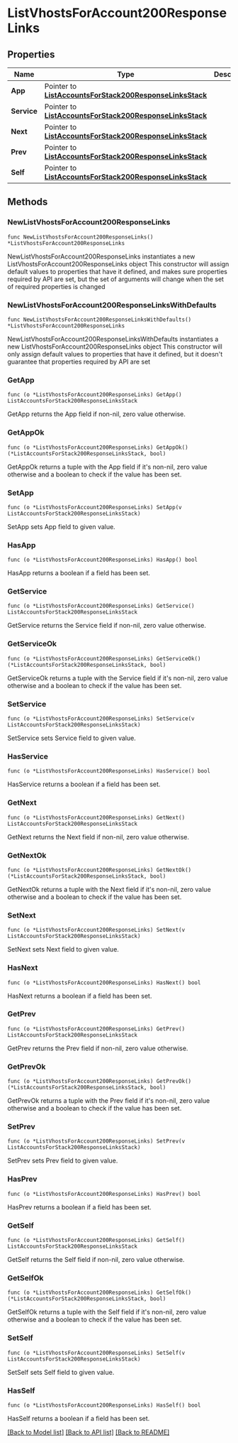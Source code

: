 # ListVhostsForAccount200ResponseLinks

## Properties

Name | Type | Description | Notes
------------ | ------------- | ------------- | -------------
**App** | Pointer to [**ListAccountsForStack200ResponseLinksStack**](ListAccountsForStack200ResponseLinksStack.md) |  | [optional] 
**Service** | Pointer to [**ListAccountsForStack200ResponseLinksStack**](ListAccountsForStack200ResponseLinksStack.md) |  | [optional] 
**Next** | Pointer to [**ListAccountsForStack200ResponseLinksStack**](ListAccountsForStack200ResponseLinksStack.md) |  | [optional] 
**Prev** | Pointer to [**ListAccountsForStack200ResponseLinksStack**](ListAccountsForStack200ResponseLinksStack.md) |  | [optional] 
**Self** | Pointer to [**ListAccountsForStack200ResponseLinksStack**](ListAccountsForStack200ResponseLinksStack.md) |  | [optional] 

## Methods

### NewListVhostsForAccount200ResponseLinks

`func NewListVhostsForAccount200ResponseLinks() *ListVhostsForAccount200ResponseLinks`

NewListVhostsForAccount200ResponseLinks instantiates a new ListVhostsForAccount200ResponseLinks object
This constructor will assign default values to properties that have it defined,
and makes sure properties required by API are set, but the set of arguments
will change when the set of required properties is changed

### NewListVhostsForAccount200ResponseLinksWithDefaults

`func NewListVhostsForAccount200ResponseLinksWithDefaults() *ListVhostsForAccount200ResponseLinks`

NewListVhostsForAccount200ResponseLinksWithDefaults instantiates a new ListVhostsForAccount200ResponseLinks object
This constructor will only assign default values to properties that have it defined,
but it doesn't guarantee that properties required by API are set

### GetApp

`func (o *ListVhostsForAccount200ResponseLinks) GetApp() ListAccountsForStack200ResponseLinksStack`

GetApp returns the App field if non-nil, zero value otherwise.

### GetAppOk

`func (o *ListVhostsForAccount200ResponseLinks) GetAppOk() (*ListAccountsForStack200ResponseLinksStack, bool)`

GetAppOk returns a tuple with the App field if it's non-nil, zero value otherwise
and a boolean to check if the value has been set.

### SetApp

`func (o *ListVhostsForAccount200ResponseLinks) SetApp(v ListAccountsForStack200ResponseLinksStack)`

SetApp sets App field to given value.

### HasApp

`func (o *ListVhostsForAccount200ResponseLinks) HasApp() bool`

HasApp returns a boolean if a field has been set.

### GetService

`func (o *ListVhostsForAccount200ResponseLinks) GetService() ListAccountsForStack200ResponseLinksStack`

GetService returns the Service field if non-nil, zero value otherwise.

### GetServiceOk

`func (o *ListVhostsForAccount200ResponseLinks) GetServiceOk() (*ListAccountsForStack200ResponseLinksStack, bool)`

GetServiceOk returns a tuple with the Service field if it's non-nil, zero value otherwise
and a boolean to check if the value has been set.

### SetService

`func (o *ListVhostsForAccount200ResponseLinks) SetService(v ListAccountsForStack200ResponseLinksStack)`

SetService sets Service field to given value.

### HasService

`func (o *ListVhostsForAccount200ResponseLinks) HasService() bool`

HasService returns a boolean if a field has been set.

### GetNext

`func (o *ListVhostsForAccount200ResponseLinks) GetNext() ListAccountsForStack200ResponseLinksStack`

GetNext returns the Next field if non-nil, zero value otherwise.

### GetNextOk

`func (o *ListVhostsForAccount200ResponseLinks) GetNextOk() (*ListAccountsForStack200ResponseLinksStack, bool)`

GetNextOk returns a tuple with the Next field if it's non-nil, zero value otherwise
and a boolean to check if the value has been set.

### SetNext

`func (o *ListVhostsForAccount200ResponseLinks) SetNext(v ListAccountsForStack200ResponseLinksStack)`

SetNext sets Next field to given value.

### HasNext

`func (o *ListVhostsForAccount200ResponseLinks) HasNext() bool`

HasNext returns a boolean if a field has been set.

### GetPrev

`func (o *ListVhostsForAccount200ResponseLinks) GetPrev() ListAccountsForStack200ResponseLinksStack`

GetPrev returns the Prev field if non-nil, zero value otherwise.

### GetPrevOk

`func (o *ListVhostsForAccount200ResponseLinks) GetPrevOk() (*ListAccountsForStack200ResponseLinksStack, bool)`

GetPrevOk returns a tuple with the Prev field if it's non-nil, zero value otherwise
and a boolean to check if the value has been set.

### SetPrev

`func (o *ListVhostsForAccount200ResponseLinks) SetPrev(v ListAccountsForStack200ResponseLinksStack)`

SetPrev sets Prev field to given value.

### HasPrev

`func (o *ListVhostsForAccount200ResponseLinks) HasPrev() bool`

HasPrev returns a boolean if a field has been set.

### GetSelf

`func (o *ListVhostsForAccount200ResponseLinks) GetSelf() ListAccountsForStack200ResponseLinksStack`

GetSelf returns the Self field if non-nil, zero value otherwise.

### GetSelfOk

`func (o *ListVhostsForAccount200ResponseLinks) GetSelfOk() (*ListAccountsForStack200ResponseLinksStack, bool)`

GetSelfOk returns a tuple with the Self field if it's non-nil, zero value otherwise
and a boolean to check if the value has been set.

### SetSelf

`func (o *ListVhostsForAccount200ResponseLinks) SetSelf(v ListAccountsForStack200ResponseLinksStack)`

SetSelf sets Self field to given value.

### HasSelf

`func (o *ListVhostsForAccount200ResponseLinks) HasSelf() bool`

HasSelf returns a boolean if a field has been set.


[[Back to Model list]](../README.md#documentation-for-models) [[Back to API list]](../README.md#documentation-for-api-endpoints) [[Back to README]](../README.md)



